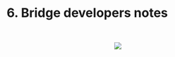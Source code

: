 # 6. Bridge developers notes

<br>
<p align=center>
  <img src="https://cloud.githubusercontent.com/assets/2712405/16119257/b6f75524-33a8-11e6-9e7c-1724ca6588a5.png"></img>
 <br><br>
</p>

